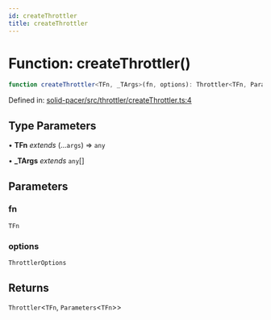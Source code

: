 ```yaml
---
id: createThrottler
title: createThrottler
---
```


<!-- DO NOT EDIT: this page is autogenerated from the type comments -->

# Function: createThrottler()

```ts
function createThrottler<TFn, _TArgs>(fn, options): Throttler<TFn, Parameters<TFn>>
```

Defined in: [solid-pacer/src/throttler/createThrottler.ts:4](https://github.com/TanStack/bouncer/blob/main/packages/solid-pacer/src/throttler/createThrottler.ts#L4)

## Type Parameters

• **TFn** *extends* (...`args`) => `any`

• **_TArgs** *extends* `any`[]

## Parameters

### fn

`TFn`

### options

`ThrottlerOptions`

## Returns

`Throttler`\<`TFn`, `Parameters`\<`TFn`\>\>
